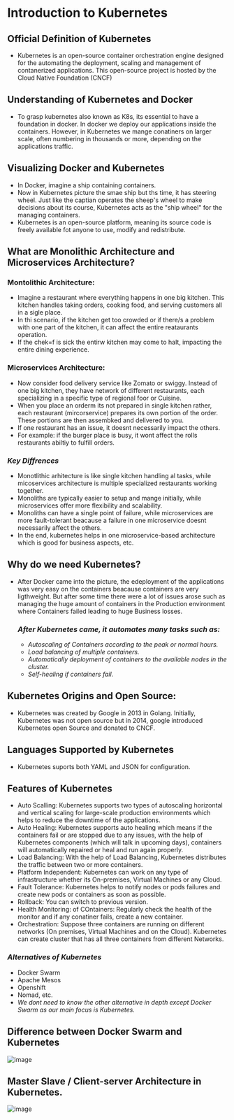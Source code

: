 # Introduction to Kubernetes
## Official Definition of Kubernetes
- Kubernetes is an open-source container orchestration engine designed for the automating the deployment, scaling and management of contanerized applications. This open-source project is hosted by the Cloud Native Foundation (CNCF)
## Understanding of Kubernetes and Docker
- To grasp kubernetes also known as K8s, its essential to have a foundation in docker. In docker we deploy our applications inside the containers. However, in Kubernetes we mange conatiners on larger scale, often numbering in thousands or more, depending on the applications traffic.
## Visualizing Docker and Kubernetes
- In Docker, imagine a ship containing containers.
- Now in Kubernetes picture the smae ship but ths time, it has steering wheel. Just like the captian operates the sheep's wheel to make decisions about its course, Kubernetes acts as the "ship wheel" for the managing containers.
- Kubernetes is an open-source platform, meaning its source code is freely available fot anyone to use, modify and redistribute.
## What are Monolithic Architecture and Microservices Architecture?
### Montolithic Architecture:
- Imagine a restaurant where everything happens in one big kitchen. This kitchen handles taking orders, cooking food, and serving customers all in a sigle place.
- In thi scenario, if the kitchen get too crowded or if there/s a problem with one part of the kitchen, it can affect the entire reataurants operation.
- If the chek=f is sick the entirw kitchen may come to halt, impacting the entire dining experience.
### Microservices Architecture:
- Now consider food delivery service like Zomato or swiggy. Instead of one big kitchen, they have network of different restaurants, each specializing in a specific type of regional foor or Cuisine.
- When you place an orderm its not prepared in single kitchen rather, each restaurant (mircorservice) prepares its own portion of the order. These portions are then assembked and delivered to you.
- If one restaurant has an issue, it doesnt necessarily impact the others.
- For example: if the burger place is busy, it wont affect the rolls restaurants abiltiy to fulfill orders.
### *Key Diffrences*
- Monotlithic arhitecture is like single kitchen handling al tasks, while micoservices architecture is multiple specialized restaurants working together.
- Monoliths are typically easier to setup and mange initially, while microservices offer more flexibility and scalability.
- Monoliths can have a single point of failure, while microservices are more fault-tolerant beacause a failure in one microservice doesnt necessarily affect the others.
- In the end, kubernetes helps in one microservice-based architecture which is good for business aspects, etc.

## Why do we need Kubernetes?
* After Docker came into the picture, the edeployment of the applications was very easy on the containers beacause containers are very ligthweight. But after some time there were a lot of issues arose such as managing the huge amount of containers in the Production environment where Containers failed leading to huge Business losses.
  ### *After Kubernetes came, it automates many tasks such as:*
  * *Autoscaling of Containers according to the peak or normal hours.*
  * *Load balancing of multiple containers.*
  * *Automatically deployment of containers to the available nodes in the cluster.*
  * *Self-healing if containers fail.*

## Kubernetes Origins and Open Source:
- Kubernetes was created by Google in 2013 in Golang. Initially, Kubernetes was not open source but in 2014, google introduced Kubernetes open Source and donated to CNCF.
## Languages Supported by Kubernetes
- Kubernetes suports both YAML and JSON for configuration.

## Features of Kubernetes
- Auto Scalling: Kubernetes supports two types of autoscaling horizontal and vertical scaling for large-scale production environments which helps to reduce the downtime of the applications.
- Auto Healing: Kubernetes supports auto healing which means if the containers fail or are stopped due to any issues, with the help of Kubernetes components (which will talk in upcoming days), containers will automatically repaired or heal and run again properly.
- Load Balancing: With the help of Load Balancing, Kubernetes distributes the traffic between two or more containers.
- Platform Independent: Kubernetes can work on any type of infrastructure whether its On-premises, Virtual Machines or any Cloud.
- Fault Tolerance: Kubernetes helps to notify nodes or pods failures and create new pods or containers as soon as possible.
- Rollback: You can switch to previous version.
- Health Monitoring: of COntainers: Regularly check the health of the monitor and if any conatiner fails, create a new container.
- Orchestration: Suppose three containers are running on different networks (On premises, Virtual Machines and on the Cloud). Kubernetes can create cluster that has all three containers from different Networks.
### *Alternatives of Kubernetes*
- Docker Swarm
- Apache Mesos
- Openshift
- Nomad, etc.
- *We dont need to know the other alternative in depth except Docker Swarm as our main focus is Kubernetes.*

## Difference between Docker Swarm and Kubernetes
  ![image](https://github.com/user-attachments/assets/ac6bb4a2-65fb-4c7f-80c4-ed9c9a13097c)

## Master Slave / Client-server Architecture in Kubernetes.
  ![image](https://github.com/user-attachments/assets/e1b38242-1127-4d77-b91f-030dd2d410bf)

